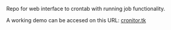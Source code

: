 Repo for web interface to crontab with running job functionality.

A working demo can be accesed on this URL: [cronitor.tk](http://cronitor.tk)
